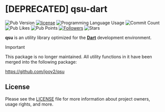 # [DEPRECATED] qsu-dart

![Pub Version](https://img.shields.io/pub/v/qsu) [![license](https://img.shields.io/badge/license-MIT-blue.svg)](https://github.com/jooy2/qsu-dart/blob/main/LICENSE) ![Programming Language Usage](https://img.shields.io/github/languages/top/jooy2/qsu-dart) ![Commit Count](https://img.shields.io/github/commit-activity/y/jooy2/qsu-dart) ![Pub Likes](https://img.shields.io/pub/likes/qsu) ![Pub Points](https://img.shields.io/pub/points/qsu) [![Followers](https://img.shields.io/github/followers/jooy2?style=social)](https://github.com/jooy2) ![Stars](https://img.shields.io/github/stars/jooy2/qsu-dart?style=social)

**qsu** is an utility library optimized for the **[Dart](https://dart.dev)** development environment.

> [!IMPORTANT]
>
> This package is no longer maintained. All utility functions in it have been merged into the following package:
>
> https://github.com/jooy2/qsu

## License

Please see the [LICENSE](LICENSE) file for more information about project owners, usage rights, and more.
